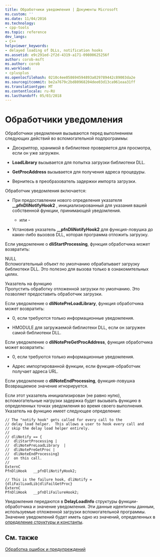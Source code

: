 ```yaml
---
title: Обработчики уведомления | Документы Microsoft
ms.custom: ''
ms.date: 11/04/2016
ms.technology:
- cpp-tools
ms.topic: reference
dev_langs:
- C++
helpviewer_keywords:
- delayed loading of DLLs, notification hooks
ms.assetid: e9c291ed-2f2d-4319-a171-09800625256f
author: corob-msft
ms.author: corob
ms.workload:
- cplusplus
ms.openlocfilehash: 0210c4ee058694594893a029789442c89003da2e
ms.sourcegitcommit: be2a7679c2bd80968204dee03d13ca961eaa31ff
ms.translationtype: MT
ms.contentlocale: ru-RU
ms.lasthandoff: 05/03/2018
---
```

# <a name="notification-hooks"></a>Обработчики уведомления
Обработчики уведомления вызываются перед выполнением следующих действий во вспомогательной подпрограммы:  
  
-   Дескриптор, хранимой в библиотеке проверяется для просмотра, если он уже загружен.  
  
-   **LoadLibrary** вызывается для попытка загрузки библиотеки DLL.  
  
-   **GetProcAddress** вызывается для получения адреса процедуры.  
  
-   Вернитесь в преобразователь задержки импорта загрузки.  
  
 Обработчик уведомления включается:  
  
-   При предоставлении нового определения указателя **__pfnDliNotifyHook2** , инициализированный для указания вашей собственной функции, принимающей уведомления.  
  
     - или -  
  
-   Установив указатель **__pfnDliNotifyHook2** для функция-ловушка до каких-либо вызовов DLL, которая программа отложить загрузку.  
  
 Если уведомление о **dliStartProcessing**, функция обработчика может возвратить:  
  
 NULL  
 Вспомогательный объект по умолчанию обрабатывает загрузку библиотеки DLL. Это полезно для вызова только в ознакомительных целях.  
  
 Указатель на функцию  
 Пропустить обработку отложенной загрузки по умолчанию. Это позволяет предоставить обработчик загрузки.  
  
 Если уведомление о **dliNotePreLoadLibrary**, функция обработчика может возвратить:  
  
-   0, если требуются только информационные уведомления.  
  
-   HMODULE для загружаемой библиотеки DLL, если он загружен самой библиотеки DLL.  
  
 Если уведомление о **dliNotePreGetProcAddress**, функция обработчика может возвратить:  
  
-   0, если требуются только информационные уведомления.  
  
-   Адрес импортированной функции, если функция-обработчик получает адреса URL.  
  
 Если уведомление о **dliNoteEndProcessing**, функция-ловушка Возвращаемое значение игнорируется.  
  
 Если этот указатель инициализирован (не равно нулю), вспомогательные нагрузки задержка будет вызывать функцию в определенных точках уведомления во время своего выполнения. Указатель на функцию имеет следующее определение:  
  
```  
// The "notify hook" gets called for every call to the  
// delay load helper.  This allows a user to hook every call and  
// skip the delay load helper entirely.  
//  
// dliNotify == {  
//  dliStartProcessing |  
//  dliNotePreLoadLibrary  |  
//  dliNotePreGetProc |  
//  dliNoteEndProcessing}  
//  on this call.  
//  
ExternC  
PfnDliHook   __pfnDliNotifyHook2;  
  
// This is the failure hook, dliNotify = {dliFailLoadLib|dliFailGetProc}  
ExternC  
PfnDliHook   __pfnDliFailureHook2;  
```  
  
 Уведомления передаются в **DelayLoadInfo** структуры функции-обработчика и значение уведомления. Эти данные идентичны данным, используемые отложенной загрузки вспомогательной программы. Значение уведомлений будет иметь одно из значений, определенных в [определение структуры и константы](../../build/reference/structure-and-constant-definitions.md).  
  
## <a name="see-also"></a>См. также  
 [Обработка ошибок и предупреждений](../../build/reference/error-handling-and-notification.md)